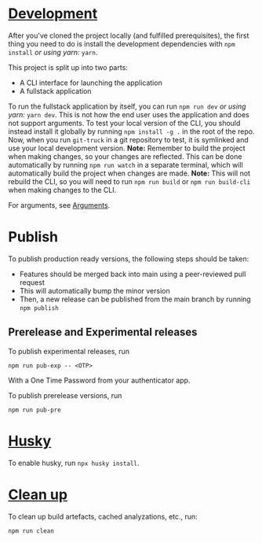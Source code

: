 # [Development](#development)

After you've cloned the project locally (and fulfilled prerequisites), the first thing you need to do is install the development dependencies with `npm install` _or using yarn:_ `yarn`.

This project is split up into two parts:
- A CLI interface for launching the application
- A fullstack application

To run the fullstack application by itself, you can run `npm run dev` _or using yarn:_ `yarn dev`. This is not how the end user uses the application and does not support arguments. To test your local version of the CLI, you should instead install it globally by running `npm install -g .` in the root of the repo. Now, when you run `git-truck` in a git repository to test, it is symlinked and use your local development version.
**Note:** Remember to build the project when making changes, so your changes are reflected. This can be done automatically by running `npm run watch` in a separate terminal, which will automatically build the project when changes are made.
**Note:** This will not rebuild the CLI, so you will need to run `npm run build` or `npm run build-cli` when making changes to the CLI.

For arguments, see [Arguments](README.md#arguments).

# Publish
To publish production ready versions, the following steps should be taken:
 - Features should be merged back into main using a peer-reviewed pull request
 - This will automatically bump the minor version
 - Then, a new release can be published from the main branch by running `npm publish`

## Prerelease and Experimental releases
To publish experimental releases, run

```
npm run pub-exp -- <OTP>
```

With a One Time Password from your authenticator app.

To publish prerelease versions, run

```
npm run pub-pre
```

# [Husky](#husky)

To enable husky, run `npx husky install`.

# [Clean up](#clean-up)

To clean up build artefacts, cached analyzations, etc., run:

```
npm run clean
```

